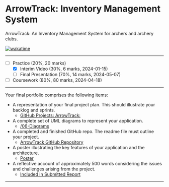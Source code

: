 # ArrowTrack: Inventory Management System

ArrowTrack: An Inventory Management System for archers and archery clubs.

[![wakatime](https://wakatime.com/badge/user/55c30436-1509-4eb9-9f18-fa9b7c6060c4/project/018e5d49-5600-4dd5-a6cd-2e12e45322ea.svg)](https://wakatime.com/badge/user/55c30436-1509-4eb9-9f18-fa9b7c6060c4/project/018e5d49-5600-4dd5-a6cd-2e12e45322ea)

---

- [ ] Practice (20%, 20 marks)
  - [x] Interim Video (30%, 6 marks, 2024-01-15) 
  - [ ] Final Presentation (70%, 14 marks, 2024-05-07)

- [ ] Coursework (80%, 80 marks, 2024-04-18)

---

Your final portfolio comprises the following items:
- A representation of your final project plan. This should illustrate your backlog and sprints.
  - [GitHub Projects: ArrowTrack:](https://github.com/users/corey-richardson/projects/4)
- A complete set of UML diagrams to represent your application.
  - [/06-Diagrams](/06-Diagrams/)
- A completed and finished GitHub repo. The readme file must outline your project.
  - [ArrowTrack GitHub Repository](https://github.com/corey-richardson/ArrowTrack)
- A poster illustrating the key features of your application and the architecture.
  - [Poster](/09-Poster/)
- A reflective account of approximately 500 words considering the issues and challenges
arising from the project.
  - [Included in Submitted Report](/08-Report/Report.pdf)

---
